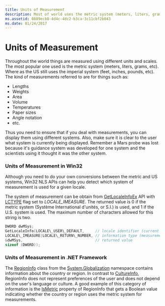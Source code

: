```yaml
---
title: Units of Measurement
description: Most of world uses the metric system (meters, liters, grams, etc). Where the US still uses the imperial system (feet, inches, pounds, etc).
ms.assetid: 0889ecb8-4d4c-4dc2-b3ca-3c11cbf2b043
ms.date: 01/24/2017
---
```

# Units of Measurement

Throughout the world things are measured using different units and scales. The most popular one used is the metric system (meters, liters, grams, etc). Where as the US still uses the imperial system (feet, inches, pounds, etc). The kind of measurements referred to are for things such as:

-   Lengths
-   Weights
-   Area
-   Volume
-   Temperatures
-   Paper sizes
-   Angle notation
-   etc.

Thus you need to ensure that if you deal with measurements, you can display them using different systems. Also, make sure it is clear to the user what system is currently being displayed. Remember a Mars probe was lost because it's guidance system was developed for one system and the scientists using it thought it was the other system.

### Units of Measurement in Win32

Although you need to do your own conversions between the metric and US systems, Win32 NLS APIs can help you detect which system of measurement is used for a given locale.

The system of measurement can be obtain from [GetLocaleInfoEx](/windows/desktop/api/winnls/nf-winnls-getlocaleinfoex) API with [LCTYPE](/windows/desktop/Intl/locale-information-constants#constants-used-in-the-lctype-parameter-of-getlocaleinfo-getlocaleinfoex-and-setlocaleinfo) flag set to *LOCALE\_IMEASURE*. The returned value is 0 if the metric system (Système International d'unités, or S.I.) is used, and 1 if the U.S. system is used. The maximum number of characters allowed for this string is two.

 ```cpp
DWORD dwMSys;
GetLocaleInfo(LOCALE\_USER\_DEFAULT,     // locale identifier (current user locale)
LOCALE\_IMEASURE|LOCALE\_RETURN\_NUMBER, // information type (measurement system)
&dwMSys,                                 // returned value
sizeof (DWORD));
```

### Units of Measurement in .NET Framework

The [RegionInfo](https://docs.microsoft.com/dotnet/api/system.globalization.regioninfo) class from the [System.Globalization](https://docs.microsoft.com/dotnet/api/system.globalization) namespace contains information about the country or region. In contrast to [CultureInfo](https://docs.microsoft.com/dotnet/api/system.globalization.cultureinfo), RegionInfo does not represent preferences of the user and does not depend on the user's language or culture. A good example of this category of information is the [IsMetric](https://docs.microsoft.com/dotnet/api/system.globalization.regioninfo.ismetric) property of RegionInfo that gets a Boolean value indicating whether the country or region uses the metric system for measurements.
